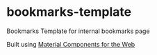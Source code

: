 # bookmarks-template
Bookmarks Template for internal bookmarks page

Built using [Material Components for the Web](https://material.io/components/)
